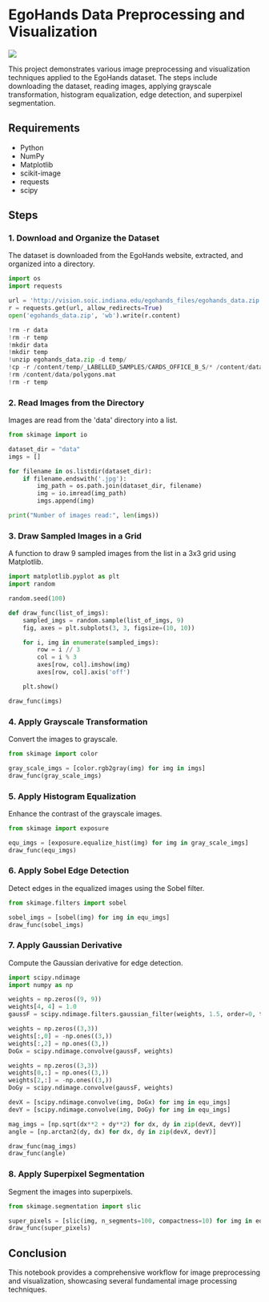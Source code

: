 # EgoHands Data Preprocessing and Visualization

![](https://source.roboflow.com/5w20VzQObTXjJhTjq6kad9ubrm33/9ExkEYuMdWqL6NN63SBY/original.jpg)

This project demonstrates various image preprocessing and visualization techniques applied to the EgoHands dataset. 
The steps include downloading the dataset, reading images, applying grayscale transformation, histogram equalization, edge detection, and superpixel segmentation.

## Requirements

- Python 
- NumPy
- Matplotlib
- scikit-image
- requests
- scipy

## Steps

### 1. Download and Organize the Dataset

The dataset is downloaded from the EgoHands website, extracted, and organized into a directory.

```python
import os
import requests

url = 'http://vision.soic.indiana.edu/egohands_files/egohands_data.zip'
r = requests.get(url, allow_redirects=True)
open('egohands_data.zip', 'wb').write(r.content)

!rm -r data
!rm -r temp
!mkdir data
!mkdir temp
!unzip egohands_data.zip -d temp/
!cp -r /content/temp/_LABELLED_SAMPLES/CARDS_OFFICE_B_S/* /content/data/
!rm /content/data/polygons.mat
!rm -r temp
```

### 2. Read Images from the Directory

Images are read from the 'data' directory into a list.

```python
from skimage import io

dataset_dir = "data" 
imgs = []

for filename in os.listdir(dataset_dir):
    if filename.endswith('.jpg'):
        img_path = os.path.join(dataset_dir, filename)
        img = io.imread(img_path)
        imgs.append(img)

print("Number of images read:", len(imgs))
```

### 3. Draw Sampled Images in a Grid

A function to draw 9 sampled images from the list in a 3x3 grid using Matplotlib.

```python
import matplotlib.pyplot as plt
import random

random.seed(100)

def draw_func(list_of_imgs):
    sampled_imgs = random.sample(list_of_imgs, 9)
    fig, axes = plt.subplots(3, 3, figsize=(10, 10))

    for i, img in enumerate(sampled_imgs):
        row = i // 3
        col = i % 3
        axes[row, col].imshow(img)
        axes[row, col].axis('off')

    plt.show()

draw_func(imgs)
```

### 4. Apply Grayscale Transformation

Convert the images to grayscale.

```python
from skimage import color

gray_scale_imgs = [color.rgb2gray(img) for img in imgs]
draw_func(gray_scale_imgs)
```

### 5. Apply Histogram Equalization

Enhance the contrast of the grayscale images.

```python
from skimage import exposure

equ_imgs = [exposure.equalize_hist(img) for img in gray_scale_imgs]
draw_func(equ_imgs)
```

### 6. Apply Sobel Edge Detection

Detect edges in the equalized images using the Sobel filter.

```python
from skimage.filters import sobel

sobel_imgs = [sobel(img) for img in equ_imgs]
draw_func(sobel_imgs)
```

### 7. Apply Gaussian Derivative

Compute the Gaussian derivative for edge detection.

```python
import scipy.ndimage
import numpy as np

weights = np.zeros((9, 9))
weights[4, 4] = 1.0
gaussF = scipy.ndimage.filters.gaussian_filter(weights, 1.5, order=0, truncate=3.0)

weights = np.zeros((3,3))
weights[:,0] = -np.ones((3,))
weights[:,2] = np.ones((3,))
DoGx = scipy.ndimage.convolve(gaussF, weights)

weights = np.zeros((3,3))
weights[0,:] = np.ones((3,))
weights[2,:] = -np.ones((3,))
DoGy = scipy.ndimage.convolve(gaussF, weights)

devX = [scipy.ndimage.convolve(img, DoGx) for img in equ_imgs]
devY = [scipy.ndimage.convolve(img, DoGy) for img in equ_imgs]

mag_imgs = [np.sqrt(dx**2 + dy**2) for dx, dy in zip(devX, devY)]
angle = [np.arctan2(dy, dx) for dx, dy in zip(devX, devY)]

draw_func(mag_imgs)
draw_func(angle)
```

### 8. Apply Superpixel Segmentation

Segment the images into superpixels.

```python
from skimage.segmentation import slic

super_pixels = [slic(img, n_segments=100, compactness=10) for img in equ_imgs]
draw_func(super_pixels)
```

## Conclusion

This notebook provides a comprehensive workflow for image preprocessing and visualization, showcasing several fundamental image processing techniques.
